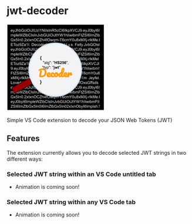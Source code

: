 # jwt-decoder

![](images/icon.png)

Simple VS Code extension to decode your JSON Web Tokens (JWT)

## Features

The extension currently allows you to decode selected JWT strings in two different ways:

### Selected JWT string within an VS Code untitled tab

- Animation is coming soon!

### Selected JWT string within any VS Code tab

- Animation is coming soon!
